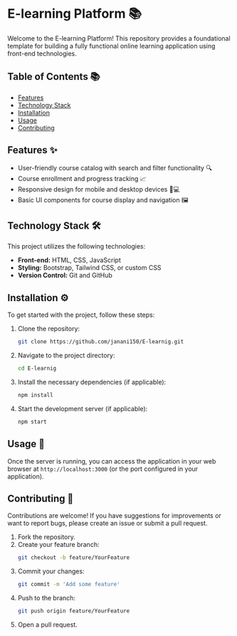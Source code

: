# E-learning Platform 📚

Welcome to the E-learning Platform! This repository provides a foundational template for building a fully functional online learning application using front-end technologies.

## Table of Contents 📚
- [Features](#features)
- [Technology Stack](#technology-stack)
- [Installation](#installation)
- [Usage](#usage)
- [Contributing](#contributing)

## Features ✨
- User-friendly course catalog with search and filter functionality 🔍
- Course enrollment and progress tracking 📈
- Responsive design for mobile and desktop devices 📱💻
- Basic UI components for course display and navigation 🖼️

## Technology Stack 🛠️
This project utilizes the following technologies:
- **Front-end:** HTML, CSS, JavaScript
- **Styling:** Bootstrap, Tailwind CSS, or custom CSS
- **Version Control:** Git and GitHub

## Installation ⚙️
To get started with the project, follow these steps:

1. Clone the repository:
   ```bash
   git clone https://github.com/janani150/E-learnig.git
   ```

2. Navigate to the project directory:
   ```bash
   cd E-learnig
   ```

3. Install the necessary dependencies (if applicable):
   ```bash
   npm install
   ```

4. Start the development server (if applicable):
   ```bash
   npm start
   ```

## Usage 🚀
Once the server is running, you can access the application in your web browser at `http://localhost:3000` (or the port configured in your application).

## Contributing 🤝
Contributions are welcome! If you have suggestions for improvements or want to report bugs, please create an issue or submit a pull request.

1. Fork the repository.
2. Create your feature branch:
   ```bash
   git checkout -b feature/YourFeature
   ```
3. Commit your changes:
   ```bash
   git commit -m 'Add some feature'
   ```
4. Push to the branch:
   ```bash
   git push origin feature/YourFeature
   ```
5. Open a pull request.

